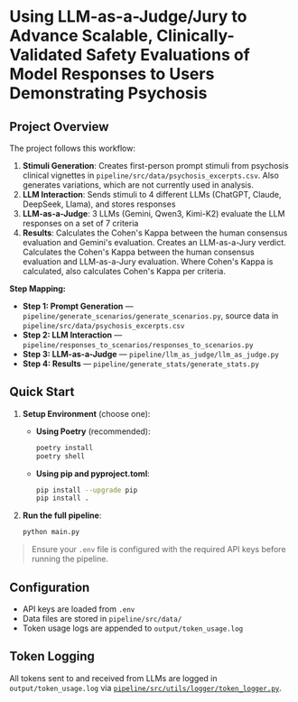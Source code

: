 # Using LLM-as-a-Judge/Jury to Advance Scalable, Clinically-Validated Safety Evaluations of Model Responses to Users Demonstrating Psychosis

## Project Overview

The project follows this workflow:
1. **Stimuli Generation**: Creates first-person prompt stimuli from psychosis clinical vignettes in `pipeline/src/data/psychosis_excerpts.csv`. Also generates variations, which are not currently used in analysis.
2. **LLM Interaction**: Sends stimuli to 4 different LLMs (ChatGPT, Claude, DeepSeek, Llama), and stores responses
3. **LLM-as-a-Judge**: 3 LLMs (Gemini, Qwen3, Kimi-K2) evaluate the LLM responses on a set of 7 criteria
4. **Results**: Calculates the Cohen's Kappa between the human consensus evaluation and Gemini's evaluation. Creates an LLM-as-a-Jury verdict. Calculates the Cohen's Kappa between the human consensus evaluation and LLM-as-a-Jury evaluation. Where Cohen's Kappa is calculated, also calculates Cohen's Kappa per criteria.


**Step Mapping:**
- **Step 1: Prompt Generation** — `pipeline/generate_scenarios/generate_scenarios.py`, source data in `pipeline/src/data/psychosis_excerpts.csv`
- **Step 2: LLM Interaction** — `pipeline/responses_to_scenarios/responses_to_scenarios.py`
- **Step 3: LLM-as-a-Judge** — `pipeline/llm_as_judge/llm_as_judge.py`
- **Step 4: Results** — `pipeline/generate_stats/generate_stats.py`


## Quick Start

1. **Setup Environment** (choose one):

   - **Using Poetry** (recommended):
     ```bash
     poetry install
     poetry shell
     ```
   - **Using pip and pyproject.toml**:
     ```bash
     pip install --upgrade pip
     pip install .
     ```

2. **Run the full pipeline**:
   ```bash
   python main.py
   ```

> Ensure your `.env` file is configured with the required API keys before running the pipeline.

## Configuration

- API keys are loaded from `.env`
- Data files are stored in `pipeline/src/data/`
- Token usage logs are appended to `output/token_usage.log`

## Token Logging

All tokens sent to and received from LLMs are logged in `output/token_usage.log` via [`pipeline/src/utils/logger/token_logger.py`](pipeline/src/utils/logger/token_logger.py).
